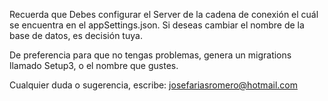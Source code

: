 Recuerda que Debes configurar el Server de la cadena de conexión el cuál se encuentra en el appSettings.json.
Si deseas cambiar el nombre de la base de datos, es decisión tuya.

De preferencia para que no tengas problemas, genera un migrations llamado Setup3, o el nombre que gustes.

Cualquier duda o sugerencia, escribe: josefariasromero@hotmail.com
